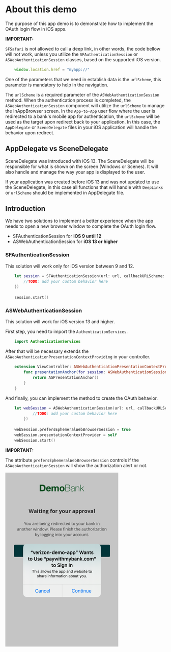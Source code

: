 # About this demo

The purpose of this app demo is to demonstrate how to implement the OAuth login flow in iOS apps.


**IMPORTANT:**

 `SFSafari` is not allowed to call a deep link, in other words, the code bellow will not work, unless you utilize the `SFAuthenticationSession` or `ASWebAuthenticationSession` classes, based on the supported iOS version.

```javascript
    window.location.href = "myapp://"
```

One of the parameters that we need in establish data is the `urlScheme`, this parameter is mandatory to help in the navigation.

The `urlScheme` is a required parameter of the `ASWebAuthenticationSession` method. When the authentication process is completed, the `ASWebAuthenticationSession` component will utilize the `urlScheme` to manage the InAppBrowser screen.
In the `App-to-App` user flow where the user is redirected to a bank's mobile app for authentication, the `urlScheme` will be used as the target upon redirect back to your application. In this case, the `AppDelegate` or `SceneDelegate` files in your iOS application will handle the behavior upon redirect.


## AppDelegate vs SceneDelegate

SceneDelegate was introduced with iOS 13. The SceneDelegate will be responsible for what is shown on the screen (Windows or Scenes). It will also handle and manage the way your app is displayed to the user.

If your application was created before iOS 13 and was not updated to use the SceneDelegate, in this case all functions that will handle with `DeepLinks` or `urlScheme` should be implemented in AppDelegate file.

## Introduction

We have two solutions to implement a better experience when the app needs to open a new browser window to complete the OAuth login flow.

- SFAuthenticationSession for **iOS 9 until 12**
- ASWebAuthenticationSession for **iOS 13 or higher**


### SFAuthenticationSession

This solution will work only for iOS version between 9 and 12.

```swift
    let session = SFAuthenticationSession(url: url, callbackURLScheme: calbackURL, completionHandler: { (url, error) in
        //TODO: add your custom behavior here
    })

    session.start()
```


### ASWebAuthenticationSession

This solution will work for iOS version 13 and higher.

First step, you need to import the `AuthenticationServices`.

```swift
    import AuthenticationServices
```

After that will be necessary extends the `ASWebAuthenticationPresentationContextProviding` in your controller.

```swift
    extension ViewController: ASWebAuthenticationPresentationContextProviding {
        func presentationAnchor(for session: ASWebAuthenticationSession) -> ASPresentationAnchor {
            return ASPresentationAnchor()
        }
    }
```

And finally, you can implement the method to create the OAuth behavior.

```swift
    let webSession = ASWebAuthenticationSession(url: url, callbackURLScheme: calbackURL, completionHandler: { (url, error) in
            //TODO: add your custom behavior here
        })
    
    webSession.prefersEphemeralWebBrowserSession = true
    webSession.presentationContextProvider = self
    webSession.start()
```

**IMPORTANT:**

The attribute `prefersEphemeralWebBrowserSession` controls if the `ASWebAuthenticationSession` will show the authorization alert or not.

![Authentication Alert](resources/print_en.png "Authentication Alert")
